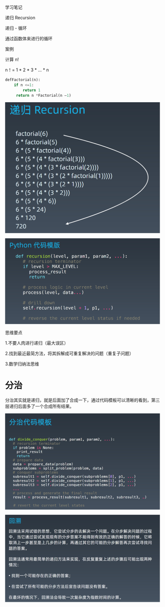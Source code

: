 学习笔记

递归 Recursion

递归 - 循环 

通过函数体来进行的循环



案例

计算 n! 

n！= 1 * 2 * 3 * ... * n 

```python
defFactorial(n):
    if n <=1: 
        return 1
     return n *Factorial(n —1)
```

![image-20201025011832138](README.assets/image-20201025011832138.png)



![image-20201025011842891](README.assets/image-20201025011842891.png)

思维要点

1.不要人肉进行递归（最大误区） 

2.找到最近最简方法，将其拆解成可重复解决的问题（重复子问题） 

3.数学归纳法思维



# **分治**

分治其实就是递归，就是后面加了合成一下，通过代码模板可以清晰的看到，第三层递归后面多了一个合成所有结果。

![image-20201025012153118](README.assets/image-20201025012153118.png)





![image-20201025012206705](README.assets/image-20201025012206705.png)



